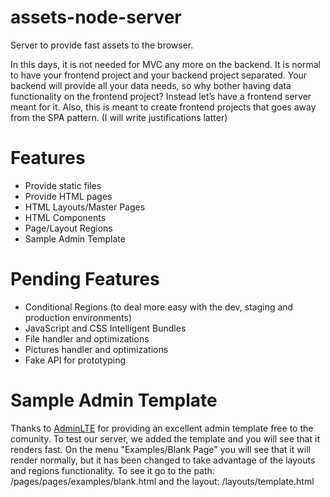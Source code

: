 # assets-node-server
Server to provide fast assets to the browser.

In this days, it is not needed for MVC any more on the backend.
It is normal to have your frontend project and your backend project separated.
Your backend will provide all your data needs, so why bother having data functionality on the frontend project?
Instead let’s have a frontend server meant for it.
Also, this is meant to create frontend projects that goes away from the SPA pattern. (I will write justifications latter)

# Features 
* Provide static files
* Provide HTML pages
* HTML Layouts/Master Pages
* HTML Components
* Page/Layout Regions
* Sample Admin Template  

# Pending Features 
* Conditional Regions (to deal more easy with the dev, staging and production environments)
* JavaScript and CSS Intelligent Bundles
* File handler and optimizations
* Pictures handler and optimizations
* Fake API for prototyping

# Sample Admin Template  
Thanks to [AdminLTE](https://adminlte.io/) for providing an excellent admin template free to the comunity.
To test our server, we added the template and you will see that it renders fast.
On the menu "Examples/Blank Page" you will see that it will render normally, but it has been changed to take advantage of the layouts and regions functionality. To see it go to the path: /pages/pages/examples/blank.html and the layout: /layouts/template.html

